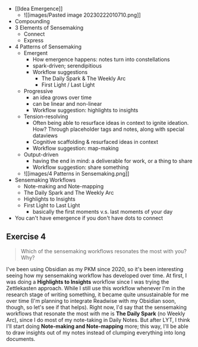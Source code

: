 - [[Idea Emergence]]
	- ![[images/Pasted image 20230222010710.png]]
- Compounding
- 3 Elements of Sensemaking
	- Connect
	- Express
- 4 Patterns of Sensemaking
	- Emergent
		- How emergence happens: notes turn into constellations 
		- spark-driven; serendipitious 
		- Workflow suggestions
			- The Daily Spark & The Weekly Arc
			- First Light / Last Light
	- Progressive
		- an idea grows over time
		- can be linear and non-linear
		- Workflow suggestion: highlights to insights
	- Tension-resolving
		- Often being able to resurface ideas in context to ignite ideation. How? Through placeholder tags and notes, along with special dataviews
		- Cognitive scaffolding & resurfaced ideas in context
		- Workflow suggestion: map-making
	- Output-driven
		- having the end in mind: a deliverable for work, or a thing to share
		- Workflow suggestion: share something
	- ![[images/4 Patterns in Sensemaking.png]]
- Sensemaking Workflows
	- Note-making and Note-mapping
	- The Daily Spark and The Weekly Arc
	- Highlights to Insights
	- First Light to Last Light
		- basically the first  moments v.s. last moments of your day
- You can't have emergence if you don't have dots to connect

## Exercise 4
> Which of the sensemaking workflows resonates the most with you? Why?

I've been using Obsidian as my PKM since 2020, so it's been interesting seeing how my sensemaking workflow has developed over time. At first, I was doing a **Highlights to Insights** workflow since I was trying the Zettlekasten approach. While I still use this workflow whenever I'm in the research stage of writing something, it became quite unsustainable for me over time (I'm planning to integrate Readwise with my Obsidian soon, though, so let's see if that helps). Right now, I'd say that the sensemaking workflows that resonate the most with  me is **The Daily Spark** (no Weekly Arc), since I do most of my note-taking in Daily Notes. But after LYT, I think I'll start doing **Note-making and Note-mapping** more; this way, I'll be able to draw insights out of my notes instead of  clumping everything into long documents.